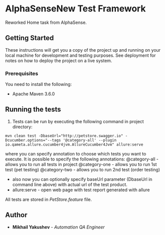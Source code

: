 # AlphaSenseNew Test Framework

Reworked Home task from AlphaSense.

## Getting Started

These instructions will get you a copy of the project up and running on your local machine for development and testing purposes. See deployment for notes on how to deploy the project on a live system.

### Prerequisites

You need to install the following:
- Apache Maven 3.6.0

## Running the tests

1. Tests can be run by executing the following command in project directory:
```
mvn clean test -DbaseUrl="http://petstore.swagger.io" -Dcucumber.options="--tags '@category-all' --plugin io.qameta.allure.cucumber4jvm.AllureCucumber4Jvm" allure:serve
```
where you can specify annotation to choose which tests you want to execute. It is possible to specify the following annotations:
@category-all - allows you to run all tests in project
@category-one - allows you to run 1st test (pet testing)
@category-two - allows you to run 2nd test (order testing)

- also now you can optionally specify baseUrl parameter (DbaseUrl in command line above) with actual url of the test product.
- allure:serve - open web page with test report generated with allure

All tests are stored in _PetStore.feature_ file.

## Author

* **Mikhail Yakushev** - *Automation QA Engineer*
